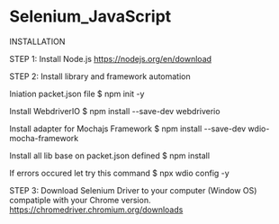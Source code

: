 # Selenium_JavaScript

INSTALLATION

STEP 1: Install Node.js 
https://nodejs.org/en/download

STEP 2: Install library and framework automation

Iniation packet.json file
$ npm init -y

Install WebdriverIO
$ npm install --save-dev webdriverio

Install adapter for Mochajs Framework 
$ npm install --save-dev wdio-mocha-framework 

Install all lib base on packet.json defined
$ npm install 

If errors occured let try this command
$ npx wdio config -y

STEP 3: Download Selenium Driver to your computer (Window OS) compatiple with your Chrome version.
https://chromedriver.chromium.org/downloads
